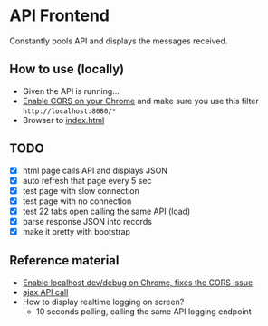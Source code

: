 # API Frontend

Constantly pools API and displays the messages received.

## How to use (locally)

- Given the API is running...
- [Enable CORS on your Chrome](https://chrome.google.com/webstore/detail/allow-control-allow-origi/nlfbmbojpeacfghkpbjhddihlkkiljbi) and make sure you use this filter `http://localhost:8080/*`
- Browser to [index.html](./index.html)

## TODO

- [X] html page calls API and displays JSON
- [X] auto refresh that page every 5 sec
- [X] test page with slow connection
- [X] test page with no connection
- [X] test 22 tabs open calling the same API (load)
- [X] parse response JSON into records
- [X] make it pretty with bootstrap

## Reference material

- [Enable localhost dev/debug on Chrome, fixes the CORS issue](http://stackoverflow.com/a/38000615/675577)
- [ajax API call](https://gist.github.com/zuch/3720842)
- How to display realtime logging on screen?
  - 10 seconds polling, calling the same API logging endpoint
